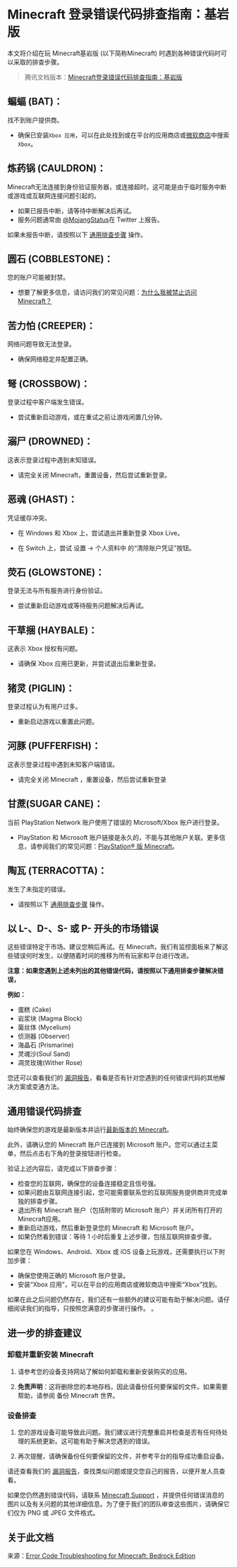 # Minecraft 登录错误代码排查指南：基岩版

本文将介绍在玩 Minecraft基岩版 (以下简称Minecraft) 时遇到各种错误代码时可以采取的排查步骤。

> 腾讯文档版本：[Minecraft登录错误代码排查指南：基岩版](https://docs.qq.com/doc/DY1htdVJtQ1BMdE5i)

## 蝙蝠 (BAT)：

找不到账户提供商。

- 确保已安装`Xbox 应用`，可以在此处找到或在平台的应用商店或[微软商店](ms-windows-store://pdp?ocid=pdpshare&referrer=storeforweb&productid=9mv0b5hzvk9z&mode=full&storecid=sfw-secondary-cta&webid=51a43f17-c884-4c21-ac9e-5b0781a219a6&websessionid=8cb1198e-a0fe-4c3a-a117-4a84b41ccd55)中搜索`Xbox`。

## 炼药锅 (CAULDRON)：

Minecraft无法连接到身份验证服务器，或连接超时。这可能是由于临时服务中断或游戏或互联网连接问题引起的。

- 如果已报告中断，请等待中断解决后再试。
- 服务问题通常由 [@MojangStatus](https://nam06.safelinks.protection.outlook.com/?url=https%3A%2F%2Fwww.twitter.com%2FMojangStatus&data=04%7C01%7Cv-abjork%40microsoft.com%7C4e562032327147814e7508d9d6122f89%7C72f988bf86f141af91ab2d7cd011db47%7C1%7C0%7C637776195864235828%7CUnknown%7CTWFpbGZsb3d8eyJWIjoiMC4wLjAwMDAiLCJQIjoiV2luMzIiLCJBTiI6Ik1haWwiLCJXVCI6Mn0%3D%7C3000&sdata=Ubeo%2FRZJv5kyXx8fSqamdsVUOjpDo%2BsoD%2FFszd057k0%3D&reserved=0)在 Twitter 上报告。

如果未报告中断，请按照以下 [通用排查步骤](#通用错误代码排查) 操作。

## 圆石 (COBBLESTONE)：

您的账户可能被封禁。

- 想要了解更多信息，请访问我们的常见问题：[为什么我被禁止访问 Minecraft？](https://help.minecraft.net/hc/en-us/articles/4408964729869-Why-Have-I-Been-Banned-from-Minecraft-)

## 苦力怕 (CREEPER)：

网络问题导致无法登录。

- 确保网络稳定并配置正确。

## 弩 (CROSSBOW)：

登录过程中客户端发生错误。

- 尝试重新启动游戏，或在重试之前让游戏闲置几分钟。

## 溺尸 (DROWNED)：

这表示登录过程中遇到未知错误。

- 请完全关闭 Minecraft，重置设备，然后尝试重新登录。

## 恶魂 (GHAST)：

凭证缓存冲突。

- 在 Windows 和 Xbox 上，尝试退出并重新登录 Xbox Live。

- 在 Switch 上，尝试 设置 -> 个人资料中 的“清除账户凭证”按钮。

## 荧石 (GLOWSTONE)：

登录无法与所有服务进行身份验证。

- 尝试重新启动游戏或等待服务问题解决后再试。

## 干草捆 (HAYBALE)：

这表示 Xbox 授权有问题。

- 请确保 Xbox 应用已更新，并尝试退出后重新登录。

## 猪灵 (PIGLIN)：

登录过程认为有用户过多。

- 重新启动游戏以重置此问题。

## 河豚 (PUFFERFISH)：

这表示登录过程中遇到未知客户端错误。

- 请完全关闭 Minecraft ，重置设备，然后尝试重新登录

## 甘蔗(SUGAR CANE)：

当前 PlayStation Network 账户使用了错误的 Microsoft/Xbox 账户进行登录。

- PlayStation 和 Microsoft
  账户链接是永久的，不能与其他账户关联。更多信息，请参阅我们的常见问题：[PlayStation® 版 Minecraft](https://help.minecraft.net/hc/en-us/articles/360037725571-Minecraft-for-PlayStation-4-FAQ)。

## 陶瓦 (TERRACOTTA)：

发生了未指定的错误。

- 请按照以下 [通用排查步骤](#通用错误代码排查) 操作。

## 以 L-、D-、S- 或 P- 开头的市场错误

这些错误特定于市场。建议您稍后再试。在 Minecraft，我们有监控面板来了解这些错误何时发生，以便随着时间的推移为所有玩家和平台进行改进。

**注意：如果您遇到上述未列出的其他错误代码，请按照以下通用排查步骤解决错误，**

**例如：**

- 蛋糕 (Cake)
- 岩浆块 (Magma Block)
- 菌丝体 (Mycelium)
- 侦测器 (Observer)
- 海晶石 (Prismarine)
- 灵魂沙(Soul Sand)
- 凋灵玫瑰(Wither Rose)

您还可以查看我们的 [漏洞报告](https://bugs.mojang.com/secure/Dashboard.jspa)，看看是否有针对您遇到的任何错误代码的其他解决方案或变通方法。

## 通用错误代码排查

始终确保您的游戏是最新版本并运行[最新版本的 Minecraft](https://help.minecraft.net/hc/en-us/articles/4409225939853-Minecraft-Java-Edition-Installation-Issues-FAQ)。

此外，请确认您的 Minecraft 账户已连接到 Microsoft 账户。您可以通过主菜单，然后点击右下角的登录按钮进行检查。

验证上述内容后，请完成以下排查步骤：

- 检查您的互联网，确保您的设备连接稳定且信号强。
- 如果问题由互联网连接引起，您可能需要联系您的互联网服务提供商并完成单独的排查步骤。
- 退出所有 Minecraft 账户（包括附带的 Microsoft 账户）并关闭所有打开的 Minecraft应用。
- 重新启动游戏，然后重新登录您的 Minecraft 和 Microsoft 账户。
- 如果仍然看到错误：等待 1 小时后重复上述步骤，包括互联网排查步骤。

如果您在 Windows、Android、Xbox 或 iOS 设备上玩游戏，还需要执行以下附加步骤：

- 确保您使用正确的 Microsoft 账户登录。
- 安装“Xbox 应用”，可以在平台的应用商店或微软商店中搜索“Xbox”找到。

如果在此之后问题仍然存在，我们还有一些额外的建议可能有助于解决问题。请仔细阅读我们的指导，只按照您满意的步骤进行操作。 。

## 进一步的排查建议

### 卸载并重新安装 Minecraft

1. 请参考您的设备支持网站了解如何卸载和重新安装购买的应用。

2. **免责声明**：这将删除您的本地存档，因此请备份任何要保留的文件。如果需要帮助，请参阅 备份 Minecraft 世界。

### 设备排查

1. 您的游戏设备可能导致此问题。我们建议进行完整重启并检查是否有任何待处理的系统更新。这可能有助于解决您遇到的错误。

2. 再次提醒，请确保备份任何要保留的文件，并参考平台的指导成功重启设备。

请还查看我们的 [漏洞报告](https://bugs.mojang.com/secure/Dashboard.jspa)，查找类似问题或提交您自己的报告，以便开发人员查看。

如果您仍然遇到错误代码，请联系 [Minecraft Support](https://aka.ms/Minecraft-Support)
，并提供任何错误消息的图片以及有关问题的其他详细信息。为了便于我们的团队审查这些图片，请确保它们仅为
PNG 或 JPEG 文件格式。

## 关于此文档

来源：[Error Code Troubleshooting for Minecraft: Bedrock Edition](https://help.minecraft.net/hc/en-us/articles/4404016313741)


